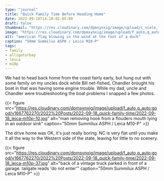 ```yaml
---
type: "journal"
title: "Quick Family Time Before Heading Home"
date: 2022-09-18T14:10:02-05:00
draft: false
thumbnail: "https://res.cloudinary.com/dpmsynxig/image/upload/c_scale,f_auto,q_auto:good,w_740/v1667762270/2022%20Posts/2022-09-18_quick-family-time/2022-09-18_leica-m10p-1.jpg"
image: "https://res.cloudinary.com/dpmsynxig/image/upload/f_auto,q_auto:good/v1667762270/2022%20Posts/2022-09-18_quick-family-time/2022-09-18_leica-m10p-1.jpg"
alt: "american flag blowing in the wind at the foot of a dock"
caption: "50mm Summilux ASPH / Leica M10-P"
tags:
- family
- alligatorbay
- leica
- m10p
---
```


We had to head back home from the coast fairly early, but hung out with some family on my uncles dock while Bill net-fished, Chandler brought his boat in that was having some engine trouble. While my dad, uncle and Chandler were troubleshooting the boat problems I snapped a few photos.

{{< figure src="https://res.cloudinary.com/dpmsynxig/image/upload/f_auto,q_auto:good/v1667762270/2022%20Posts/2022-09-18_quick-family-time/2022-09-18_leica-m10p-10.jpg" alt="man removing hook from a flouders mouth lying in an outdoor sink" caption="50mm Summilux ASPH / Leica M10-P" >}}

The drive home was OK, it's just really boring. NC is very flat until you make it all the way to the Western side of the state, leaving for little to no scenery.

{{< figure src="https://res.cloudinary.com/dpmsynxig/image/upload/f_auto,q_auto:good/v1667762270/2022%20Posts/2022-09-18_quick-family-time/2022-09-18_leica-m10p-37.jpg" alt="back of a vintage truck parked in front of a garage. tailgate reads 'do not enter'" caption="50mm Summilux ASPH / Leica M10-P" >}}
